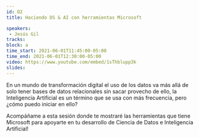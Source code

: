 ```yaml
---
id: D2
title: Haciendo DS & AI con herramientas Microsoft

speakers:
 - Jesús Gil 
tracks:
block: a
time_start: 2021-06-01T11:45:00-05:00
time_end: 2021-06-01T12:30:00-05:00
video: https://www.youtube.com/embed/1sThblupp3k
slides:
---
```


En un mundo de transformación digital el uso de los datos va más allá de solo tener bases de datos relacionales sin sacar provecho de ello, la Inteligencia Artificial es un término que se usa con más frecuencia, pero ¿cómo puedo iniciar en ello?

Acompáñame a esta sesión donde te mostraré las herramientas que tiene Microsoft para apoyarte en tu desarrollo de Ciencia de Datos e Inteligencia Artificial!



